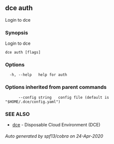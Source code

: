 ## dce auth

Login to dce

### Synopsis

Login to dce

```
dce auth [flags]
```

### Options

```
  -h, --help   help for auth
```

### Options inherited from parent commands

```
      --config string   config file (default is "$HOME/.dce/config.yaml")
```

### SEE ALSO

* [dce](dce.md)	 - Disposable Cloud Environment (DCE)

###### Auto generated by spf13/cobra on 24-Apr-2020
